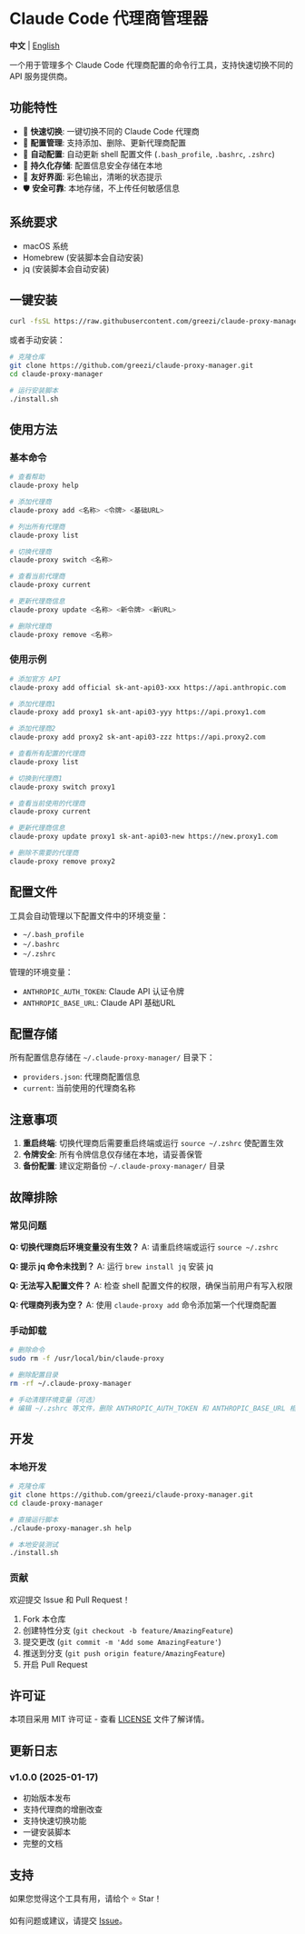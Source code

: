 # Claude Code 代理商管理器

**中文** | [English](README_EN.md)

一个用于管理多个 Claude Code 代理商配置的命令行工具，支持快速切换不同的 API 服务提供商。

## 功能特性

- 🚀 **快速切换**: 一键切换不同的 Claude Code 代理商
- 📝 **配置管理**: 支持添加、删除、更新代理商配置
- 🔧 **自动配置**: 自动更新 shell 配置文件 (`.bash_profile`, `.bashrc`, `.zshrc`)
- 💾 **持久化存储**: 配置信息安全存储在本地
- 🎨 **友好界面**: 彩色输出，清晰的状态提示
- 🛡️ **安全可靠**: 本地存储，不上传任何敏感信息

## 系统要求

- macOS 系统
- Homebrew (安装脚本会自动安装)
- jq (安装脚本会自动安装)

## 一键安装

```bash
curl -fsSL https://raw.githubusercontent.com/greezi/claude-proxy-manager/main/install.sh | bash
```

或者手动安装：

```bash
# 克隆仓库
git clone https://github.com/greezi/claude-proxy-manager.git
cd claude-proxy-manager

# 运行安装脚本
./install.sh
```

## 使用方法

### 基本命令

```bash
# 查看帮助
claude-proxy help

# 添加代理商
claude-proxy add <名称> <令牌> <基础URL>

# 列出所有代理商
claude-proxy list

# 切换代理商
claude-proxy switch <名称>

# 查看当前代理商
claude-proxy current

# 更新代理商信息
claude-proxy update <名称> <新令牌> <新URL>

# 删除代理商
claude-proxy remove <名称>
```

### 使用示例

```bash
# 添加官方 API
claude-proxy add official sk-ant-api03-xxx https://api.anthropic.com

# 添加代理商1
claude-proxy add proxy1 sk-ant-api03-yyy https://api.proxy1.com

# 添加代理商2  
claude-proxy add proxy2 sk-ant-api03-zzz https://api.proxy2.com

# 查看所有配置的代理商
claude-proxy list

# 切换到代理商1
claude-proxy switch proxy1

# 查看当前使用的代理商
claude-proxy current

# 更新代理商信息
claude-proxy update proxy1 sk-ant-api03-new https://new.proxy1.com

# 删除不需要的代理商
claude-proxy remove proxy2
```

## 配置文件

工具会自动管理以下配置文件中的环境变量：

- `~/.bash_profile`
- `~/.bashrc` 
- `~/.zshrc`

管理的环境变量：
- `ANTHROPIC_AUTH_TOKEN`: Claude API 认证令牌
- `ANTHROPIC_BASE_URL`: Claude API 基础URL

## 配置存储

所有配置信息存储在 `~/.claude-proxy-manager/` 目录下：

- `providers.json`: 代理商配置信息
- `current`: 当前使用的代理商名称

## 注意事项

1. **重启终端**: 切换代理商后需要重启终端或运行 `source ~/.zshrc` 使配置生效
2. **令牌安全**: 所有令牌信息仅存储在本地，请妥善保管
3. **备份配置**: 建议定期备份 `~/.claude-proxy-manager/` 目录

## 故障排除

### 常见问题

**Q: 切换代理商后环境变量没有生效？**
A: 请重启终端或运行 `source ~/.zshrc`

**Q: 提示 jq 命令未找到？**
A: 运行 `brew install jq` 安装 jq

**Q: 无法写入配置文件？**
A: 检查 shell 配置文件的权限，确保当前用户有写入权限

**Q: 代理商列表为空？**
A: 使用 `claude-proxy add` 命令添加第一个代理商配置

### 手动卸载

```bash
# 删除命令
sudo rm -f /usr/local/bin/claude-proxy

# 删除配置目录
rm -rf ~/.claude-proxy-manager

# 手动清理环境变量（可选）
# 编辑 ~/.zshrc 等文件，删除 ANTHROPIC_AUTH_TOKEN 和 ANTHROPIC_BASE_URL 相关行
```

## 开发

### 本地开发

```bash
# 克隆仓库
git clone https://github.com/greezi/claude-proxy-manager.git
cd claude-proxy-manager

# 直接运行脚本
./claude-proxy-manager.sh help

# 本地安装测试
./install.sh
```

### 贡献

欢迎提交 Issue 和 Pull Request！

1. Fork 本仓库
2. 创建特性分支 (`git checkout -b feature/AmazingFeature`)
3. 提交更改 (`git commit -m 'Add some AmazingFeature'`)
4. 推送到分支 (`git push origin feature/AmazingFeature`)
5. 开启 Pull Request

## 许可证

本项目采用 MIT 许可证 - 查看 [LICENSE](LICENSE) 文件了解详情。

## 更新日志

### v1.0.0 (2025-01-17)
- 初始版本发布
- 支持代理商的增删改查
- 支持快速切换功能
- 一键安装脚本
- 完整的文档

## 支持

如果您觉得这个工具有用，请给个 ⭐️ Star！

如有问题或建议，请提交 [Issue](https://github.com/greezi/claude-proxy-manager/issues)。